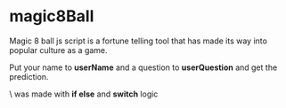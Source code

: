 # magic8Ball
Magic 8 ball js script is a fortune telling tool that has made its way into popular culture as a game.


Put your name to **userName** and a question to **userQuestion** and get the prediction.


\\ was made with **if else** and **switch** logic 
